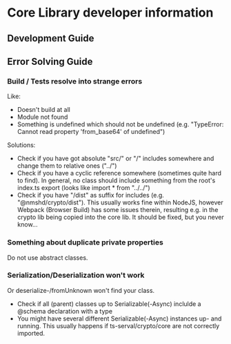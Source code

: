# Core Library developer information

## Development Guide

## Error Solving Guide

### Build / Tests resolve into strange errors

Like:

-   Doesn't build at all
-   Module not found
-   Something is undefined which should not be undefined (e.g. "TypeError: Cannot read property 'from_base64' of undefined")

Solutions:

-   Check if you have got absolute "src/" or "/" includes somewhere and change them to relative ones ("../")
-   Check if you have a cyclic reference somewhere (sometimes quite hard to find). In general, no class should include something from the root's index.ts export (looks like import \* from "../../")
-   Check if you have "/dist" as suffix for includes (e.g. "@nmshd/crypto/dist"). This usually works fine within NodeJS, however Webpack (Browser Build) has some issues therein, resulting e.g. in the crypto lib being copied into the core lib. It should be fixed, but you never know...

### Something about duplicate private properties

Do not use abstract classes.

### Serialization/Deserialization won't work

Or deserialize-/fromUnknown won't find your class.

-   Check if all (parent) classes up to Serializable(-Async) inclulde a @schema declaration with a type
-   You might have several different Serializable(-Async) instances up- and running. This usually happens if ts-serval/crypto/core are not correctly imported.
